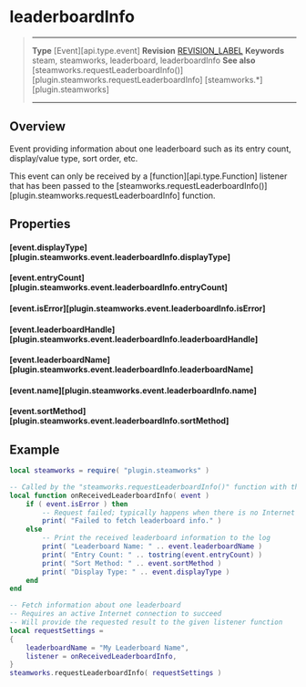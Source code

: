 # leaderboardInfo

> --------------------- ------------------------------------------------------------------------------------------
> __Type__              [Event][api.type.event]
> __Revision__          [REVISION_LABEL](REVISION_URL)
> __Keywords__          steam, steamworks, leaderboard, leaderboardInfo
> __See also__          [steamworks.requestLeaderboardInfo()][plugin.steamworks.requestLeaderboardInfo]
>                       [steamworks.*][plugin.steamworks]
> --------------------- ------------------------------------------------------------------------------------------

## Overview

Event providing information about one leaderboard such as its entry count, display/value type, sort order, etc.

This event can only be received by a [function][api.type.Function] listener that has been passed to the [steamworks.requestLeaderboardInfo()][plugin.steamworks.requestLeaderboardInfo] function.


## Properties

#### [event.displayType][plugin.steamworks.event.leaderboardInfo.displayType]

#### [event.entryCount][plugin.steamworks.event.leaderboardInfo.entryCount]

#### [event.isError][plugin.steamworks.event.leaderboardInfo.isError]

#### [event.leaderboardHandle][plugin.steamworks.event.leaderboardInfo.leaderboardHandle]

#### [event.leaderboardName][plugin.steamworks.event.leaderboardInfo.leaderboardName]

#### [event.name][plugin.steamworks.event.leaderboardInfo.name]

#### [event.sortMethod][plugin.steamworks.event.leaderboardInfo.sortMethod]


## Example

``````lua
local steamworks = require( "plugin.steamworks" )

-- Called by the "steamworks.requestLeaderboardInfo()" function with the result
local function onReceivedLeaderboardInfo( event )
	if ( event.isError ) then
		-- Request failed; typically happens when there is no Internet access
		print( "Failed to fetch leaderboard info." )
	else
		-- Print the received leaderboard information to the log
		print( "Leaderboard Name: " .. event.leaderboardName )
		print( "Entry Count: " .. tostring(event.entryCount) )
		print( "Sort Method: " .. event.sortMethod )
		print( "Display Type: " .. event.displayType )
	end
end

-- Fetch information about one leaderboard
-- Requires an active Internet connection to succeed
-- Will provide the requested result to the given listener function
local requestSettings =
{
	leaderboardName = "My Leaderboard Name",
	listener = onReceivedLeaderboardInfo,
}
steamworks.requestLeaderboardInfo( requestSettings )
``````
